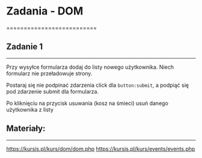 # Zadania - DOM
==========================


## Zadanie 1
--------------------------
Przy wysyłce formularza dodaj do listy nowego użytkownika. Niech formularz nie przeładowuje strony.

Postaraj się nie podpinać zdarzenia click dla `button:submit`, a podpiąć się pod zdarzenie submit dla formularza.

Po kliknięciu na przycisk usuwania (kosz na śmieci) usuń danego użytkownika z listy


## Materiały:
--------------------------
https://kursjs.pl/kurs/dom/dom.php
https://kursjs.pl/kurs/events/events.php
